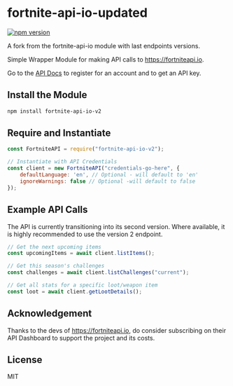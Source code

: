 # fortnite-api-io-updated

[![npm version](https://flat.badgen.net/npm/v/fortnite-api-io-v2)](https://www.npmjs.com/package/fortnite-api-io)

A fork from the fortnite-api-io module with last endpoints versions.

Simple Wrapper Module for making API calls to https://fortniteapi.io.

Go to the [API Docs](https://fortniteapi.io/) to register for an account and to get an API key.


## Install the Module
```bash
npm install fortnite-api-io-v2
```

## Require and Instantiate
```js
const FortniteAPI = require("fortnite-api-io-v2");

// Instantiate with API Credentials
const client = new FortniteAPI("credentials-go-here", {
    defaultLanguage: 'en', // Optional - will default to 'en'
    ignoreWarnings: false // Optional -will default to false
});
```

## Example API Calls
The API is currently transitioning into its second version. Where available, it is highly recommended to use the version 2 endpoint.

```js
// Get the next upcoming items
const upcomingItems = await client.listItems();

// Get this season's challenges
const challenges = await client.listChallenges("current");

// Get all stats for a specific loot/weapon item
const loot = await client.getLootDetails();
```

## Acknowledgement
Thanks to the devs of https://fortniteapi.io, do consider subscribing on their API Dashboard to support the project and its costs.

## License
MIT